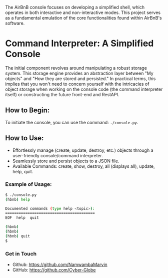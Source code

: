 The AirBnB console focuses on developing a simplified shell, which operates in both interactive and non-interactive modes. This project serves as a fundamental emulation of the core functionalities found within AirBnB's software.

# Command Interpreter: A Simplified Console
The initial component revolves around manipulating a robust storage system. This storage engine provides an abstraction layer between "My objects" and "How they are stored and persisted." In practical terms, this implies that you won't need to concern yourself with the intricacies of object storage when working on the console code (the command interpreter itself) or constructing the future front-end and RestAPI.

## How to Begin:
To initiate the console, you can use the command: `./console.py`.

## How to Use:
- Effortlessly manage (create, update, destroy, etc.) objects through a user-friendly console/command interpreter.
- Seamlessly store and persist objects to a JSON file.
- Available Commands: create, show, destroy, all (displays all), update, help, quit.

### Example of Usage:
```bash
$ ./console.py
(hbnb) help

Documented commands (type help <topic>):
========================================
EOF  help  quit

(hbnb) 
(hbnb) 
(hbnb) quit
$
```

### Get in Touch
- Github: https://github.com/NamwambaMarvin
- GitHub: https://github.com/Cyber-Globe


